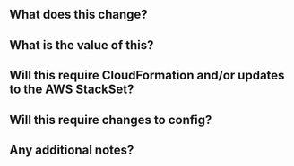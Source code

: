 ## What does this change?


<!-- Screenshots may be helpful to demonstrate -->

## What is the value of this?


<!-- Why are these changes being made? -->

## Will this require CloudFormation and/or updates to the AWS StackSet?


<!-- Have you committed your changes to the CloudFormation templates? -->

<!-- Has the CloudFormation or StackSet update been completed? -->

## Will this require changes to config?


<!-- Have you updated the PROD and local config files in S3? -->

<!-- Have you alerted colleagues that they will need to pull the latest local conf file? -->

## Any additional notes?


<!-- Have CSS or JS changes been checked and fixed by Prettier? -->

<!-- Does this PR meet the contributing guidelines? https://git.io/vNUJt -->
